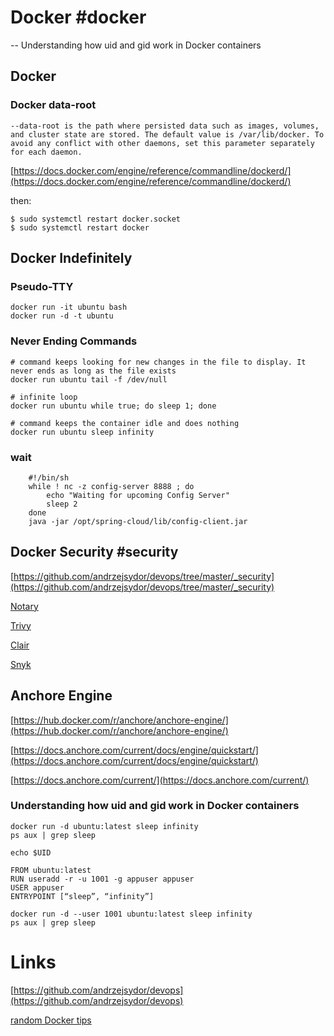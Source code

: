 
# Docker #docker

-- Understanding how uid and gid work in Docker containers

## Docker

### Docker data-root

```
--data-root is the path where persisted data such as images, volumes, and cluster state are stored. The default value is /var/lib/docker. To avoid any conflict with other daemons, set this parameter separately for each daemon.
```

[https://docs.docker.com/engine/reference/commandline/dockerd/](https://docs.docker.com/engine/reference/commandline/dockerd/)

then:
```
$ sudo systemctl restart docker.socket 
$ sudo systemctl restart docker
```

## Docker Indefinitely

### Pseudo-TTY

```
docker run -it ubuntu bash
docker run -d -t ubuntu
```

### Never Ending Commands

```
# command keeps looking for new changes in the file to display. It never ends as long as the file exists
docker run ubuntu tail -f /dev/null

# infinite loop
docker run ubuntu while true; do sleep 1; done

# command keeps the container idle and does nothing
docker run ubuntu sleep infinity
```

### wait

```
	#!/bin/sh
	while ! nc -z config-server 8888 ; do
	    echo "Waiting for upcoming Config Server"
	    sleep 2
	done
	java -jar /opt/spring-cloud/lib/config-client.jar
```

## Docker Security #security

[https://github.com/andrzejsydor/devops/tree/master/_security](https://github.com/andrzejsydor/devops/tree/master/_security)

[Notary](https://github.com/theupdateframework/notary)

[Trivy](https://github.com/aquasecurity/trivy)

[Clair](https://github.com/quay/clair)

[Snyk](https://snyk.io/product/container-vulnerability-management/)

## Anchore Engine

[https://hub.docker.com/r/anchore/anchore-engine/](https://hub.docker.com/r/anchore/anchore-engine/)

[https://docs.anchore.com/current/docs/engine/quickstart/](https://docs.anchore.com/current/docs/engine/quickstart/)

[https://docs.anchore.com/current/](https://docs.anchore.com/current/)


### Understanding how uid and gid work in Docker containers

```
docker run -d ubuntu:latest sleep infinity
ps aux | grep sleep
```

```
echo $UID
```

```
FROM ubuntu:latest
RUN useradd -r -u 1001 -g appuser appuser
USER appuser
ENTRYPOINT [“sleep”, “infinity”]
```

```
docker run -d --user 1001 ubuntu:latest sleep infinity
ps aux | grep sleep
```

# Links

[https://github.com/andrzejsydor/devops](https://github.com/andrzejsydor/devops)

[random Docker tips](https://csabapalfi.github.io/random-docker-tips/)
